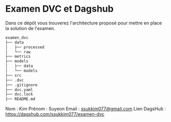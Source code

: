 # Examen DVC et Dagshub
Dans ce dépôt vous trouverez l'architecture proposé pour mettre en place la solution de l'examen. 

```bash       
examen_dvc
├── data
│   ├── processed
│   └── raw
├── metrics
├── models
│   ├── data
│   └── models
├── src
├── .dvc
├── .gitignore
├── dvc.yaml
├── dvc.lock
├── README.md   
```
Nom : Kim
Prénom : Suyeon
Email : ssukkim077@gmail.com
Lien DagsHub : https://dagshub.com/ssukkim077/examen-dvc
